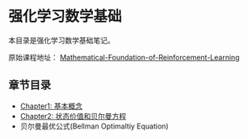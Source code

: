 # 强化学习数学基础

本目录是强化学习数学基础笔记。 

原始课程地址： [Mathematical-Foundation-of-Reinforcement-Learning](https://github.com/MathFoundationRL/Book-Mathematical-Foundation-of-Reinforcement-Learning)

## 章节目录

- [Chapter1: 基本概念](./Chapter1_Basic_Concepts/README.md)
- [Chapter2: 状态价值和贝尔曼方程](./Chapter2_State_Values_and_Bellman_Equation/README.md)
- 贝尔曼最优公式(Bellman Optimaltiy Equation)

